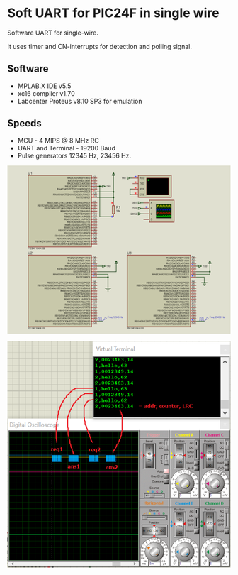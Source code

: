 # Soft UART for PIC24F in single wire

Software UART for single-wire.  

It uses timer and CN-interrupts for detection and polling signal. 

## Software
- MPLAB.X IDE v5.5
- xc16 compiler v1.70
- Labcenter Proteus v8.10 SP3 for emulation

## Speeds
- MCU - 4 MIPS @ 8 MHz RC
- UART and Terminal - 19200 Baud
- Pulse generators 12345 Hz, 23456 Hz. 

![scheme](scheme.png)

![osc](osc.png)

